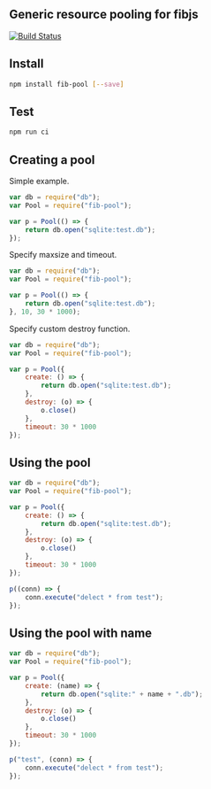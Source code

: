## Generic resource pooling for fibjs

[![Build Status](https://travis-ci.org/fibjs/fib-pool.svg)](https://travis-ci.org/fibjs/fib-pool)

## Install

```sh
npm install fib-pool [--save]
```

## Test

```sh
npm run ci
```

## Creating a pool

Simple example.
```JavaScript
var db = require("db");
var Pool = require("fib-pool");

var p = Pool(() => {
    return db.open("sqlite:test.db");
});
```
Specify maxsize and timeout.
```JavaScript
var db = require("db");
var Pool = require("fib-pool");

var p = Pool(() => {
    return db.open("sqlite:test.db");
}, 10, 30 * 1000);
```
Specify custom destroy function.
```JavaScript
var db = require("db");
var Pool = require("fib-pool");

var p = Pool({
    create: () => {
        return db.open("sqlite:test.db");
    },
    destroy: (o) => {
        o.close()
    },
    timeout: 30 * 1000
});
```

## Using the pool
```JavaScript
var db = require("db");
var Pool = require("fib-pool");

var p = Pool({
    create: () => {
        return db.open("sqlite:test.db");
    },
    destroy: (o) => {
        o.close()
    },
    timeout: 30 * 1000
});

p((conn) => {
    conn.execute("delect * from test");
});

```

## Using the pool with name
```JavaScript
var db = require("db");
var Pool = require("fib-pool");

var p = Pool({
    create: (name) => {
        return db.open("sqlite:" + name + ".db");
    },
    destroy: (o) => {
        o.close()
    },
    timeout: 30 * 1000
});

p("test", (conn) => {
    conn.execute("delect * from test");
});

```
